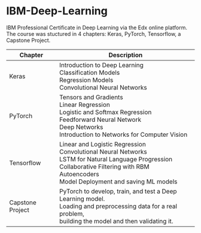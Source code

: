 # IBM-Deep-Learning
 IBM Professional Certificate in Deep Learning via the Edx online platform. The course was stuctured in 4 chapters: Keras, PyTorch, Tensorflow, a Capstone Project.

 Chapter | Description
---------|---------
Keras | Introduction to Deep Learning <br> Classification Models <br> Regression Models <br> Convolutional Neural Networks
PyTorch | Tensors and Gradients <br> Linear Regression <br> Logistic and Softmax Regression <br> Feedforward Neural Network <br> Deep Networks <br> Introduction to Networks for Computer Vision
Tensorflow | Linear and Logistic Regression <br> Convolutional Neural Networks <br> LSTM for Natural Language Progression <br> Collaborative Filtering with RBM <br> Autoencoders <br> Model Deployment and saving ML models
Capstone Project | PyTorch to develop, train, and test a Deep Learning model. <br> Loading and preprocessing data for a real problem, <br> building the model and then validating it.
